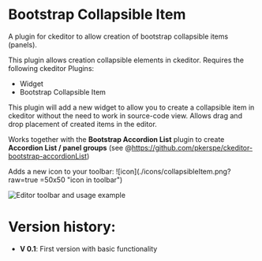 # Bootstrap Collapsible Item
A plugin for ckeditor to allow creation of bootstrap collapsible items (panels).

This plugin allows creation collapsible elements in ckeditor.
Requires the following ckeditor Plugins:
 - Widget
 - Bootstrap Collapsible Item
 
This plugin will add a new widget to allow you to create a collapsible item in ckeditor without the need to work in source-code view.
Allows drag and drop placement of created items in the editor.

Works together with the __Bootstrap Accordion List__ plugin to create __Accordion List / panel groups__ (see @https://github.com/pkerspe/ckeditor-bootstrap-accordionList)

Adds a new icon to your toolbar: 
![icon](./icons/collapsibleItem.png?raw=true =50x50 "icon in toolbar")

![Editor toolbar and usage example](https://raw.githubusercontent.com/pkerspe/ckeditor-bootstrap-collapsibleItem/master/doc/images/ckeditor-collapsible-item-editor-view.png?raw=true "Editor toolbar and usage example")

# Version history:  

- __V 0.1__: First version with basic functionality